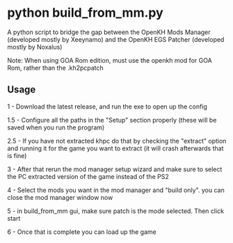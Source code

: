 # python build_from_mm.py <options>

A python script to bridge the gap between the OpenKH Mods Manager (developed mostly by Xeeynamo) and the OpenKH EGS Patcher (developed mostly by Noxalus)

Note: When using GOA Rom edition, must use the openkh mod for GOA Rom, rather than the .kh2pcpatch

## Usage

1 - Download the latest release, and run the exe to open up the config

1.5 - Configure all the paths in the "Setup" section properly (these will be saved when you run the program)

2.5 - If you have not extracted khpc do that by checking the "extract" option and running it for the game you want to extract (it will crash afterwards that is fine)

3 - After that rerun the mod manager setup wizard and make sure to select the PC extracted version of the game instead of the PS2

4 - Select the mods you want in the mod manager and "build only". you can close the mod manager window now

5 - in build_from_mm gui, make sure patch is the mode selected. Then click start

6 - Once that is complete you can load up the game